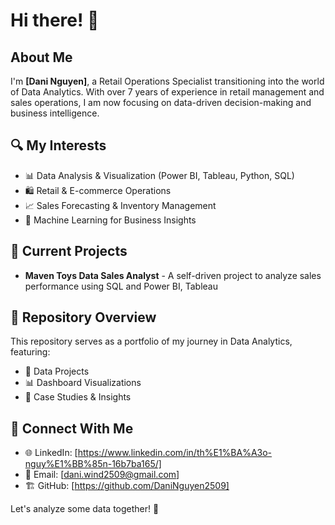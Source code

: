 # Hi there! 👋

## About Me
I'm **[Dani Nguyen]**, a Retail Operations Specialist transitioning into the world of Data Analytics. With over 7 years of experience in retail management and sales operations, I am now focusing on data-driven decision-making and business intelligence.

## 🔍 My Interests
- 📊 Data Analysis & Visualization (Power BI, Tableau, Python, SQL)
- 🛍️ Retail & E-commerce Operations
- 📈 Sales Forecasting & Inventory Management
- 🧠 Machine Learning for Business Insights

## 🚀 Current Projects
- **Maven Toys Data Sales Analyst** - A self-driven project to analyze sales performance using SQL and Power BI, Tableau

## 📂 Repository Overview
This repository serves as a portfolio of my journey in Data Analytics, featuring:
- 📂 Data Projects
- 📊 Dashboard Visualizations
- 📝 Case Studies & Insights

## 🔗 Connect With Me
- 🌐 LinkedIn: [https://www.linkedin.com/in/th%E1%BA%A3o-nguy%E1%BB%85n-16b7ba165/]
- 📧 Email: [dani.wind2509@gmail.com]
- 🏗️ GitHub: [https://github.com/DaniNguyen2509]

Let's analyze some data together! 🚀
